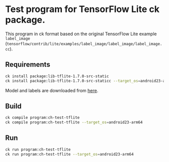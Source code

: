 # Test program for TensorFlow Lite ck package.

This program in ck format based on the original TensorFlow Lite example `label_image` (`tensorflow/contrib/lite/examples/label_image/label_image/label_image.cc`).

## Requirements

```bash
ck install package:lib-tflite-1.7.0-src-static
ck install package:lib-tflite-1.7.0-src-staticc --target_os=android23-arm64
```

Model and labels are downloaded from [here](https://storage.googleapis.com/download.tensorflow.org/models/tflite/mobilenet_v1_224_android_quant_2017_11_08.zip).

## Build

```bash
ck compile program:ch-test-tflite
ck compile program:ch-test-tflite --target_os=android23-arm64
```

## Run

```bash
ck run program:ch-test-tflite
ck run program:ch-test-tflite --target_os=android23-arm64
```
